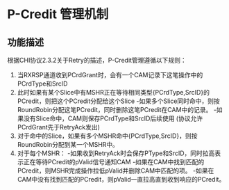 # P-Credit 管理机制

## 功能描述
根据CHI协议2.3.2关于Retry的描述，P-Credit管理遵循以下规则：
1. 当RXRSP通道收到PCrdGrant时，会有一个CAM记录下这笔操作中的PCrdType和SrcID
2. 此时如果有某个Slice中有MSHR正在等待相同类型{PCrdType,SrcID}的PCredit，则把这个PCredit分配给这个Slice
   -如果多个Slice同时命中，则按RoundRobin分配这笔PCredit，同时删除这笔PCredit在CAM中的记录。
   -如果没有Slice命中，CAM则保存PCrdType和SrcID后续使用 (协议允许PCrdGrant先于RetryAck发出)
4. 对于命中的Slice，如果有多个MSHR命中{PCrdType,SrcID}，则按RoundRobin分配到某一个MSHR中。
5. 对于每个MSHR： -如果收到RetryAck时会保存PType和SrcID，同时拉高表示正在等待PCredit的pValid信号通知CAM
   -如果在CAM中找到匹配的PCredit，则MSHR完成操作拉低pValid并删除CAM中匹配的项。
   -如果在CAM中没有找到匹配的PCredit，则pValid一直拉高直到收到响应的PCredit。

